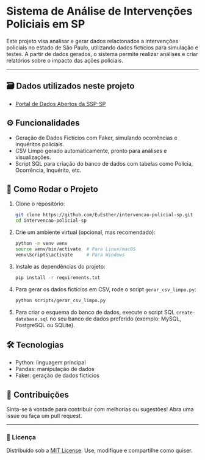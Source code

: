 # Sistema de Análise de Intervenções Policiais em SP

Este projeto visa analisar e gerar dados relacionados a intervenções policiais no estado de São Paulo, utilizando dados fictícios para simulação e testes. A partir de dados gerados, o sistema permite realizar análises e criar relatórios sobre o impacto das ações policiais.
___

## 🗃️ Dados utilizados neste projeto
- [Portal de Dados Abertos da SSP-SP](https://www.ssp.sp.gov.br/estatistica/consultas)

## ⚙️ Funcionalidades

- Geração de Dados Fictícios com Faker, simulando ocorrências e inquéritos policiais.
- CSV Limpo gerado automaticamente, pronto para análises e visualizações.
- Script SQL para criação do banco de dados com tabelas como Polícia, Ocorrência, Inquérito, etc.

## 🚀 Como Rodar o Projeto

1. Clone o repositório:
    ```bash
    git clone https://github.com/EuEsther/intervencao-policial-sp.git
    cd intervencao-policial-sp

2. Crie um ambiente virtual (opcional, mas recomendado):
    ```bash
    python -m venv venv
    source venv/bin/activate  # Para Linux/macOS
    venv\Scripts\activate     # Para Windows

3. Instale as dependências do projeto:
    ```bash
    pip install -r requirements.txt

4. Para gerar os dados fictícios em CSV, rode o script `gerar_csv_limpo.py`:
    ```bash
    python scripts/gerar_csv_limpo.py

5. Para criar o esquema do banco de dados, execute o script SQL `create-database.sql` no seu banco de dados preferido (exemplo: MySQL, PostgreSQL ou SQLite).

## 🛠️ Tecnologias 

- Python: linguagem principal
- Pandas: manipulação de dados
- Faker: geração de dados fictícios

## 🤝 Contribuições

Sinta-se à vontade para contribuir com melhorias ou sugestões! Abra uma issue ou faça um pull request.
___

### 📜 Licença

Distribuído sob a [MIT License](LICENSE). Use, modifique e compartilhe como quiser.

